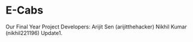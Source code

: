 # E-Cabs
Our Final Year Project
Developers: Arijit Sen (arijitthehacker)
            Nikhil Kumar (nikhil221196)
Update1.
